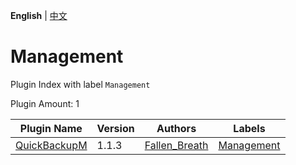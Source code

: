 **English** | [中文](readme-zh_cn.md)

# Management

Plugin Index with label `Management`

Plugin Amount: 1

| Plugin Name | Version | Authors | Labels |
| --- | --- | --- | --- |
| [QuickBackupM](/plugins/quick_backup_multi/readme.md) | 1.1.3 | [Fallen_Breath](https://github.com/Fallen-Breath) | [Management](/labels/management/readme.md) |
